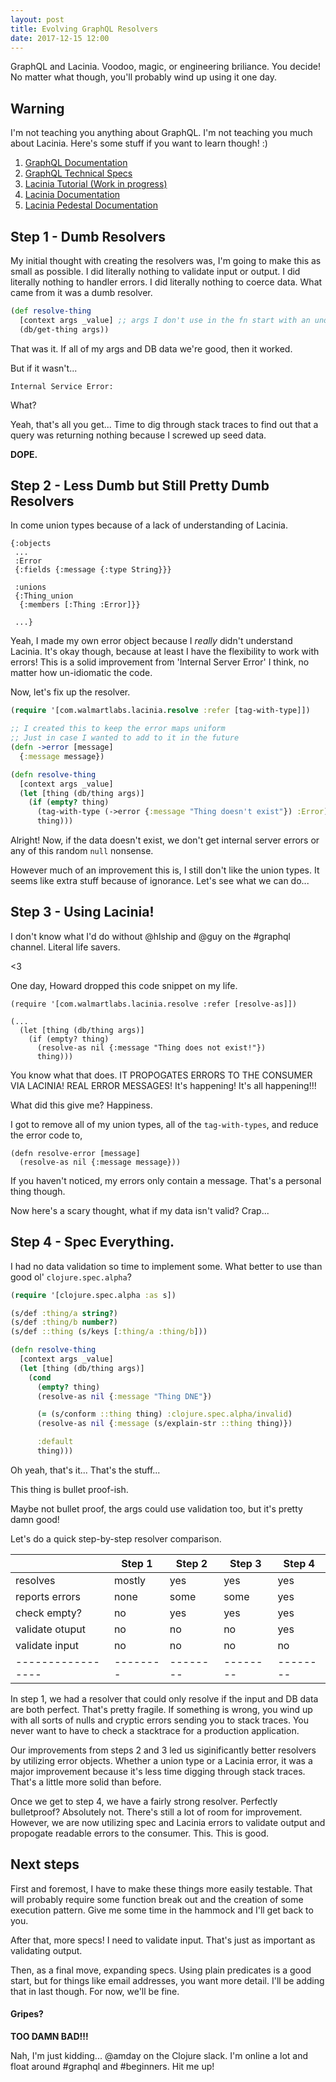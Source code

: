 ```yaml
---
layout: post
title: Evolving GraphQL Resolvers
date: 2017-12-15 12:00
---
```


GraphQL and Lacinia.
Voodoo, magic, or engineering briliance.
You decide!
No matter what though, you'll probably wind up using it one day.

## Warning

I'm not teaching you anything about GraphQL.
I'm not teaching you much about Lacinia.
Here's some stuff if you want to learn though! :)

1. [GraphQL Documentation](http://graphql.org/learn/)
2. [GraphQL Technical Specs](http://facebook.github.io/graphql/October2016/)
3. [Lacinia Tutorial (Work in progress)](http://lacinia.readthedocs.io/en/latest/tutorial/index.html)
4. [Lacinia Documentation](http://lacinia.readthedocs.io/en/latest/overview.html)
5. [Lacinia Pedestal Documentation](https://github.com/walmartlabs/lacinia-pedestal)

## Step 1 - Dumb Resolvers

My initial thought with creating the resolvers was, I'm going to make this as small as possible.
I did literally nothing to validate input or output.
I did literally nothing to handler errors.
I did literally nothing to coerce data.
What came from it was a dumb resolver.

```clojure
(def resolve-thing
  [context args _value] ;; args I don't use in the fn start with an underscore
  (db/get-thing args))
```

That was it.
If all of my args and DB data we're good, then it worked.

But if it wasn't...

`Internal Service Error:`

What?

Yeah, that's all you get...
Time to dig through stack traces to find out that a query was returning nothing because I screwed up seed data.

__DOPE.__

## Step 2 - Less Dumb but Still Pretty Dumb Resolvers

In come union types because of a lack of understanding of Lacinia.

```
{:objects
 ...
 :Error
 {:fields {:message {:type String}}}

 :unions
 {:Thing_union
  {:members [:Thing :Error]}}

 ...}
```

Yeah, I made my own error object because I _really_ didn't understand Lacinia.
It's okay though, because at least I have the flexibility to work with errors!
This is a solid improvement from 'Internal Server Error' I think, no matter how un-idiomatic the code.

Now, let's fix up the resolver.

```clojure
(require '[com.walmartlabs.lacinia.resolve :refer [tag-with-type]])

;; I created this to keep the error maps uniform
;; Just in case I wanted to add to it in the future
(defn ->error [message]
  {:message message})

(defn resolve-thing
  [context args _value]
  (let [thing (db/thing args)]
    (if (empty? thing)
      (tag-with-type (->error {:message "Thing doesn't exist"}) :Error)
      thing)))
```

Alright!
Now, if the data doesn't exist, we don't get internal server errors or any of this random `null` nonsense.

However much of an improvement this is, I still don't like the union types.
It seems like extra stuff because of ignorance.
Let's see what we can do...

## Step 3 - Using Lacinia!

I don't know what I'd do without @hlship and @guy on the #graphql channel.
Literal life savers.

<3

One day, Howard dropped this code snippet on my life.

```
(require '[com.walmartlabs.lacinia.resolve :refer [resolve-as]])

(...
  (let [thing (db/thing args)]
    (if (empty? thing)
      (resolve-as nil {:message "Thing does not exist!"})
      thing)))
```

You know what that does.
IT PROPOGATES ERRORS TO THE CONSUMER VIA LACINIA! REAL ERROR MESSAGES!
It's happening! It's all happening!!!

What did this give me?
Happiness.

I got to remove all of my union types, all of the `tag-with-types`, and reduce the error code to,

```
(defn resolve-error [message]
  (resolve-as nil {:message message}))
```

If you haven't noticed, my errors only contain a message.
That's a personal thing though.

Now here's a scary thought, what if my data isn't valid?
Crap...

## Step 4 - Spec Everything.

I had no data validation so time to implement some.
What better to use than good ol' `clojure.spec.alpha`?

```clojure
(require '[clojure.spec.alpha :as s])

(s/def :thing/a string?)
(s/def :thing/b number?)
(s/def ::thing (s/keys [:thing/a :thing/b]))

(defn resolve-thing
  [context args _value]
  (let [thing (db/thing args)]
    (cond
      (empty? thing)
      (resolve-as nil {:message "Thing DNE"})

      (= (s/conform ::thing thing) :clojure.spec.alpha/invalid)
      (resolve-as nil {:message (s/explain-str ::thing thing)})

      :default
      thing)))
```

Oh yeah, that's it...
That's the stuff...

This thing is bullet proof-ish.

Maybe not bullet proof, the args could use validation too, but it's pretty damn good!

Let's do a quick step-by-step resolver comparison.

|                 | Step 1 | Step 2 | Step 3 | Step 4 |
|-----------------|--------|--------|--------|--------|
| resolves        | mostly |   yes  |   yes  |   yes  |
| reports errors  |  none  |  some  |  some  |   yes  |
| check empty?    |   no   |   yes  |   yes  |   yes  |
| validate otuput |   no   |   no   |   no   |   yes  |
| validate input  |   no   |   no   |   no   |   no   |
|-----------------|--------|--------|--------|--------|

In step 1, we had a resolver that could only resolve if the input and DB data are both perfect.
That's pretty fragile.
If something is wrong, you wind up with all sorts of nulls and cryptic errors sending you to stack traces.
You never want to have to check a stacktrace for a production application.

Our improvements from steps 2 and 3 led us siginificantly better resolvers by utilizing error objects.
Whether a union type or a Lacinia error, it was a major improvement because it's less time digging through stack traces.
That's a little more solid than before.

Once we get to step 4, we have a fairly strong resolver.
Perfectly bulletproof?
Absolutely not.
There's still a lot of room for improvement.
However, we are now utilizing spec and Lacinia errors to validate output and propogate readable errors to the consumer.
This. This is good.

## Next steps

First and foremost, I have to make these things more easily testable.
That will probably require some function break out and the creation of some execution pattern.
Give me some time in the hammock and I'll get back to you.

After that, more specs!
I need to validate input.
That's just as important as validating output.

Then, as a final move, expanding specs.
Using plain predicates is a good start, but for things like email addresses, you want more detail.
I'll be adding that in last though.
For now, we'll be fine.

#### Gripes?

__TOO DAMN BAD!!!__

Nah, I'm just kidding...
@amday on the Clojure slack.
I'm online a lot and float around #graphql and #beginners.
Hit me up!
